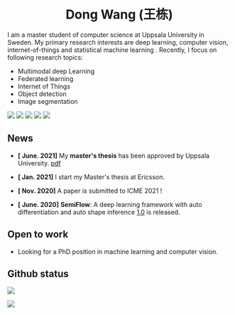 
<!--
Badges from 
- https://github.com/alexandresanlim/Badges4-README.md-Profile
- https://shields.io/
inspired by 
- https://github.com/zhouyangit/zhouyangit
- https://github.com/journey-ad/journey-ad
-->
<div align="center"> <h1>Dong Wang (王栋)</h1></div> 

I am a master student of computer science at Uppsala University in Sweden. My primary research interests are deep learning, computer vision, internet-of-things and statistical machine learning . Recently, I focus on following research topics:

- Multimodal deep Learning
- Federated learning
- Internet of Things
- Object detection
- Image segmentation

[![](https://img.shields.io/badge/LinkedIn-0077B5?style=for-the-badge&logo=linkedin&logoColor=white)](https://www.linkedin.com/in/dongwangWilliam)
[![](https://img.shields.io/badge/Email-25D366?style=for-the-badge&logo=email&logoColor=white)](mailto:dongwang@wangdongdong.wang)
[![](https://img.shields.io/badge/Homepage-4A154B?style=for-the-badge&logo=Homepage&logoColor=white)](https://wangdongdong.wang/)
[![](https://img.shields.io/badge/Chinese_Blog-D14836?style=for-the-badge&logo=ChineseBlog&logoColor=white)](https://www.nanguoyu.com/)
[![](https://img.shields.io/badge/GitHub-100000?style=for-the-badge&logo=github&logoColor=white)](https://github.com/nanguoyu)






## News

- **[ June. 2021]** My **master's thesis** has been approved by Uppsala University. [pdf](https://www.diva-portal.org/smash/record.jsf?pid=diva2%3A1569020&dswid=1667)

- **[ Jan. 2021]** I start my Master's thesis at Ericsson. 
  
- **[ Nov. 2020]** A paper is submitted to ICME 2021 ! 

- **[ June. 2020]** **SemiFlow**: A deep learning framework with auto differentiation and auto shape inference [1.0](https://github.com/nanguoyu/SemiFlow) is released.

## Open to work

- Looking for a PhD position in machine learning and computer vision. 

## Github status

<img align="center" src="https://github-readme-stats.vercel.app/api?username=nanguoyu&show_icons=true&icon_color=CE1D2D&text_color=718096&bg_color=ffffff&hide_title=true" />



![](https://visitor-badge.laobi.icu/badge?page_id=nanguoyu-ad.readme)
